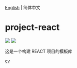 [English](./README.md) | 简体中文

# project-react

[![](https://img.shields.io/badge/react-18.0.0-brightgreen.svg?style=flat-square)](https://github.com/facebook/react)
[![](https://img.shields.io/dub/l/vibe-d.svg?style=flat-square)](https://tldrlegal.com/license/mit-license)

这是一个构建 REACT 项目的模板库

[cv](./CV.md)
